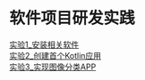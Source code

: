 # 软件项目研发实践
[实验1_安装相关软件](https://github.com/November-0/Software-project-R-amp-D-practice/blob/main/experiment1/README.md)\
[实验2_创建首个Kotlin应用](https://github.com/November-0/Software-project-R-amp-D-practice/blob/main/experiment2/README.md)\
[实验3_实现图像分类APP](https://github.com/November-0/Software-project-R-amp-D-practice/blob/main/experiment3/%E5%AE%9E%E9%AA%8C3_%E5%AE%9E%E7%8E%B0%E5%9B%BE%E5%83%8F%E5%88%86%E7%B1%BBAPP.md)
